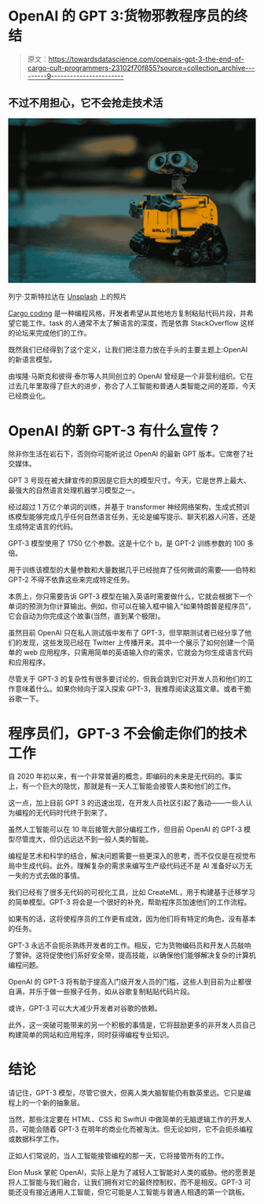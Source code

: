 # OpenAI 的 GPT 3:货物邪教程序员的终结

> 原文：<https://towardsdatascience.com/openais-gpt-3-the-end-of-cargo-cult-programmers-23102f70f855?source=collection_archive---------9----------------------->

## 不过不用担心，它不会抢走技术活

![](img/f2d92c5d26ad6fd28fcbd26eafb88c17.png)

列宁·艾斯特拉达在 [Unsplash](https://unsplash.com?utm_source=medium&utm_medium=referral) 上的照片

[Cargo coding](https://en.wikipedia.org/wiki/Cargo_cult_programming) 是一种编程风格，开发者希望从其他地方复制粘贴代码片段，并希望它能工作。task 的人通常不太了解语言的深度，而是依靠 StackOverflow 这样的论坛来完成他们的工作。

既然我们已经得到了这个定义，让我们把注意力放在手头的主要主题上:OpenAI 的新语言模型。

由埃隆·马斯克和彼得·泰尔等人共同创立的 OpenAI 曾经是一个非营利组织。它在过去几年里取得了巨大的进步，弥合了人工智能和普通人类智能之间的差距，今天已经商业化。

# OpenAI 的新 GPT-3 有什么宣传？

除非你生活在岩石下，否则你可能听说过 OpenAI 的最新 GPT 版本。它席卷了社交媒体。

GPT 3 号现在被大肆宣传的原因是它巨大的模型尺寸。今天，它是世界上最大、最强大的自然语言处理机器学习模型之一。

经过超过 1 万亿个单词的训练，并基于 transformer 神经网络架构，生成式预训练模型能够完成几乎任何自然语言任务，无论是编写提示、聊天机器人问答，还是生成特定语言的代码。

GPT-3 模型使用了 1750 亿个参数。这是十亿个 b，是 GPT-2 训练参数的 100 多倍。

用于训练该模型的大量参数和大量数据几乎已经抛弃了任何微调的需要——伯特和 GPT-2 不得不依靠这些来完成特定任务。

本质上，你只需要告诉 GPT-3 模型在输入英语时需要做什么，它就会根据下一个单词的预测为你计算输出。例如，你可以在输入框中输入“如果特朗普是程序员”，它会自动为你完成这个故事(当然，直到某个极限)。

虽然目前 OpenAI 只在私人测试版中发布了 GPT-3，但早期测试者已经分享了他们的发现，这些发现已经在 Twitter 上传播开来。其中一个展示了如何创建一个简单的 web 应用程序，只需用简单的英语输入你的需求，它就会为你生成语言代码和应用程序。

尽管关于 GPT-3 的复杂性有很多要讨论的，但我会跳到它对开发人员和他们的工作意味着什么。如果你倾向于深入探索 GPT-3，我推荐阅读这篇文章。或者干脆谷歌一下。

# 程序员们，GPT-3 不会偷走你们的技术工作

自 2020 年初以来，有一个非常普遍的概念，即编码的未来是无代码的。事实上，有一个巨大的隐忧，那就是有一天人工智能会接管人类和他们的工作。

这一点，加上目前 GPT 3 的迅速出现，在开发人员社区引起了轰动——一些人认为编程的无代码时代终于到来了。

虽然人工智能可以在 10 年后接管大部分编程工作，但目前 OpenAI 的 GPT-3 模型尽管庞大，但仍远远达不到一般人类的智能。

编程是艺术和科学的结合，解决问题需要一些更深入的思考，而不仅仅是在视觉布局中生成代码。此外，理解复杂的需求来编写生产级代码还不是 AI 准备好以万无一失的方式去做的事情。

我们已经有了很多无代码的可视化工具，比如 CreateML，用于构建基于迁移学习的简单模型。GPT-3 将会是一个很好的补充，帮助程序员加速他们的工作流程。

如果有的话，这将使程序员的工作更有成效，因为他们将有特定的角色，没有基本的任务。

GPT-3 永远不会扼杀熟练开发者的工作。相反，它为货物编码员和开发人员敲响了警钟。这将促使他们系好安全带，提高技能，以确保他们能够解决复杂的计算机编程问题。

OpenAI 的 GPT-3 将有助于提高入门级开发人员的门槛，这些人到目前为止都很自满，并乐于做一些猴子任务，如从谷歌复制粘贴代码片段。

或许，GPT-3 可以大大减少开发者对谷歌的依赖。

此外，这一突破可能带来的另一个积极的事情是，它将鼓励更多的非开发人员自己构建简单的网站和应用程序，同时获得编程专业知识。

# 结论

请记住，GPT-3 模型，尽管它很大，但离人类大脑智能仍有数英里远。它只是编程上的一个新的抽象层。

当然，那些注定要在 HTML、CSS 和 SwiftUI 中做简单的无脑逻辑工作的开发人员，可能会随着 GPT-3 在明年的商业化而被淘汰。但无论如何，它不会扼杀编程或数据科学工作。

正如人们常说的，当人工智能接管编程的那一天，它将接管所有的工作。

Elon Musk 掌舵 OpenAI，实际上是为了减轻人工智能对人类的威胁。他的愿景是将人工智能与我们融合，让我们拥有对它的最终控制权，而不是相反。GPT-3 可能还没有接近通用人工智能，但它可能是人工智能与普通人相遇的第一个跳板。